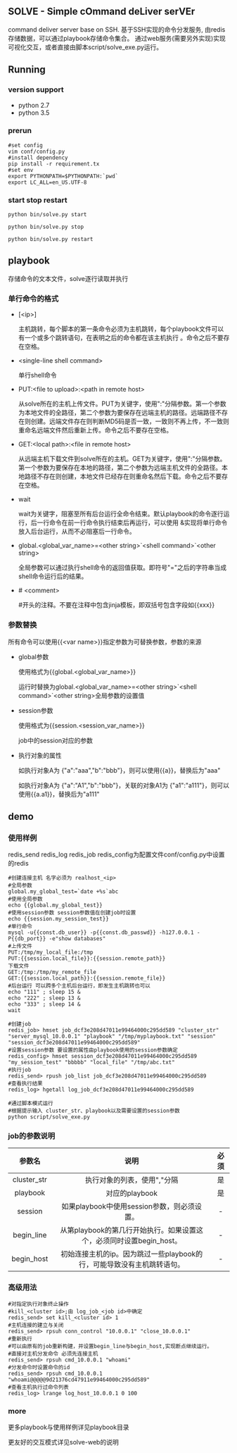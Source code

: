 SOLVE - Simple cOmmand deLiver serVEr
--------------

command deliver server base on SSH. 
基于SSH实现的命令分发服务, 由redis存储数据，可以通过playbook存储命令集合。
通过web服务(需要另外实现)实现可视化交互，或者直接由脚本script/solve_exe.py运行。



Running
--------------

### version support ###
* python 2.7
* python 3.5

### prerun ###
```shell
#set config
vim conf/config.py
#install dependency
pip install -r requirement.tx
#set env
export PYTHONPATH=$PYTHONPATH:`pwd`
export LC_ALL=en_US.UTF-8
```

### start stop restart ###
```shell
python bin/solve.py start

python bin/solve.py stop

python bin/solve.py restart
```



playbook
--------------

存储命令的文本文件，solve逐行读取并执行

### 单行命令的格式 ###
* [&lt;ip&gt;]
  
  主机跳转，每个脚本的第一条命令必须为主机跳转，每个playbook文件可以有一个或多个跳转语句，在表明之后的命令都在该主机执行 。命令之后不要存在空格。

* &lt;single-line shell command&gt;
  
  单行shell命令

* PUT:&lt;file to upload&gt;:&lt;path in remote host&gt;
  
  从solve所在的主机上传文件。PUT为关键字，使用":"分隔参数。第一个参数为本地文件的全路径，第二个参数为要保存在远端主机的路径。远端路径不存在则创建。远端文件存在则判断MD5码是否一致，一致则不再上传，不一致则重命名远端文件然后重新上传。命令之后不要存在空格。

* GET:&lt;local path&gt;:&lt;file in remote host&gt;
  
  从远端主机下载文件到solve所在的主机。GET为关键字，使用":"分隔参数。第一个参数为要保存在本地的路径，第二个参数为远端主机文件的全路径。本地路径不存在则创建，本地文件已经存在则重命名然后下载。命令之后不要存在空格。

* wait
  
  wait为关键字，阻塞至所有后台运行全命令结束。默认playbook的命令逐行运行，后一行命令在前一行命令执行结束后再运行，可以使用<single-line shell command> &实现将单行命令放入后台运行，从而不必阻塞后一行命令。

* global.&lt;global_var_name&gt;=&lt;other string&gt;\`&lt;shell command&gt;`&lt;other string&gt;
  
  全局参数可以通过执行shell命令的返回值获取。即符号"="之后的字符串当成shell命令运行后的结果。

* \# &lt;comment&gt;

  
  \#开头的注释。不要在注释中包含jinja模板，即双括号包含字段如{{xxx}}

### 参数替换 ###

所有命令可以使用{{&lt;var name&gt;}}指定参数为可替换参数，参数的来源
* global参数

  使用格式为{{global.&lt;global_var_name&gt;}}

  运行时替换为global.&lt;global_var_name&gt;=&lt;other string&gt;\`&lt;shell command&gt;`&lt;other string&gt;全局参数的设置值

* session参数

  使用格式为{{session.&lt;session_var_name&gt;}}

  job中的session对应的参数

* 执行对象的属性

  如执行对象A为 {"a":"aaa","b":"bbb"}，则可以使用{{a}}，替换后为"aaa"

  如执行对象A为 {"a":"A1","b":"bbb"}，关联的对象A1为 {"a1":"a111"}，则可以使用{{a.a1}}，替换后为"a111"



demo
--------------
### 使用样例 ###
redis_send redis_log redis_job redis_config为配置文件conf/config.py中设置的redis

```
#创建连接主机 名字必须为 realhost_<ip>
#全局参数
global.my_global_test=`date +%s`abc
#使用全局参数
echo {{global.my_global_test}}
#使用session参数 session参数值在创建job时设置
echo {{session.my_session_test}}
#单行命令
mysql -u{{const.db_user}} -p{{const.db_passwd}} -h127.0.0.1 -P{{db_port}} -e"show databases"
#上传文件
PUT:/tmp/my_local_file:/tmp
PUT:{{session.local_file}}:{{session.remote_path}}
下载文件
GET:/tmp:/tmp/my_remote_file
GET:{{session.local_path}}:{{session.remote_file}}
#后台运行 可以跨多个主机后台运行，即发生主机跳转也可以
echo "111" ; sleep 15 &
echo "222" ; sleep 13 &
echo "333" ; sleep 14 &
wait
```
```
#创建job
redis_job> hmset job_dcf3e208d47011e99464000c295dd589 "cluster_str" "server_mysql_10.0.0.1" "playbook" "/tmp/myplaybook.txt" "session" "session_dcf3e208d47011e99464000c295dd589"
#设置session参数 要设置的属性由playbook使用的session参数确定
redis_config> hmset session_dcf3e208d47011e99464000c295dd589 "my_session_test" "bbbbb" "local_file" "/tmp/abc.txt"
#执行job
redis_send> rpush job_list job_dcf3e208d47011e99464000c295dd589
#查看执行结果
redis_log> hgetall log_job_dcf3e208d47011e99464000c295dd589
```
```
#通过脚本模式运行
#根据提示输入 cluster_str、playbook以及需要设置的session参数
python script/solve_exe.py
```
### job的参数说明 ###

|   参数名    | 说明 | 必须 |
| :---: | :----: | :--: |
| cluster_str | 执行对象的列表，使用","分隔 | 是 |
| playbook | 对应的playbook | 是 |
| session | 如果playbook中使用session参数，则必须设置。 | - |
| begin_line | 从第playbook的第几行开始执行。如果设置这个，必须同时设置begin_host。 | - |
| begin_host | 初始连接主机的ip。因为跳过一些playbook的行，可能导致没有主机跳转语句。 | - |

### 高级用法 ###
```
#对指定执行对象终止操作
#kill_<cluster id>;由 log_job_<job id>中确定
redis_send> set kill_<cluster id> 1
#主机连接的建立与关闭
redis_send> rpsuh conn_control "10.0.0.1" "close_10.0.0.1"
#重新执行
#可以由原有的job重新构建，并设置begin_line与begin_host,实现断点继续运行。
#直接对主机分发命令 必须先连接主机
redis_send> rpsuh cmd_10.0.0.1 "whoami"
#分发命令时设置命令的id
redis_send> rpsuh cmd_10.0.0.1 "whoami@@@@@9d21376cd47911e99464000c295dd589"
#查看主机执行过命令列表
redis_log> lrange log_host_10.0.0.1 0 100
```

### more ###
更多playbook与使用样例详见playbook目录

更友好的交互模式详见solve-web的说明
